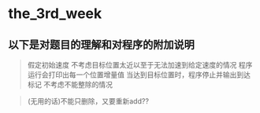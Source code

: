 # the_3rd_week
## 以下是对题目的理解和对程序的附加说明
> 假定初始速度
> 不考虑目标位置太近以至于无法加速到给定速度的情况
> 程序运行会打印出每一个位置增量值
> 当达到目标位置时，程序停止并输出到达标记
> 不考虑不能整除的情况

> (无用的话)不能只删除，又要重新add??
